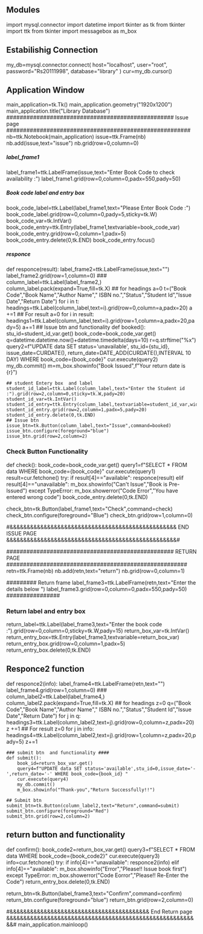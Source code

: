 ## Modules
import mysql.connector
import datetime
import tkinter as tk
from tkinter import ttk
from tkinter import messagebox as m_box

## Estabilishig Connection
my_db=mysql.connector.connect(
    host="localhost",
    user="root",
    password="Rs20111998",
    database="library"
)
cur=my_db.cursor()
## Application Window
main_application=tk.Tk()
main_application.geometry("1920x1200")
main_application.title("Library Database")
################################################## Issue page #######################################################
nb=ttk.Notebook(main_application)
issue=ttk.Frame(nb)
nb.add(issue,text="issue")
nb.grid(row=0,column=0)
##### label_frame1
label_frame1=ttk.LabelFrame(issue,text="Enter Book Code to check availability :")
label_frame1.grid(row=0,column=0,padx=550,pady=50)
##### Book code label and entry box
book_code_label=ttk.Label(label_frame1,text="Please Enter Book Code :")
book_code_label.grid(row=0,column=0,pady=5,sticky=tk.W)
book_code_var=tk.IntVar()
book_code_entry=ttk.Entry(label_frame1,textvariable=book_code_var)
book_code_entry.grid(row=0,column=1,padx=5)
book_code_entry.delete(0,tk.END)
book_code_entry.focus()


##### responce
def responce(result):
    label_frame2=ttk.LabelFrame(issue,text="")
    label_frame2.grid(row=1,column=0)
    ###
    column_label=ttk.Label(label_frame2,)
    column_label.pack(expand=True,fill=tk.X)
    ## for headings
    a=0
    t=("Book Code","Book Name","Author Name"," ISBN no.","Status","Student Id","Issue Date","Return Date")
    for i in t:
        headings=ttk.Label(column_label,text=i).grid(row=0,column=a,padx=20)
        a +=1
    ## For result
    a=0
    for i in result:
        headings1=ttk.Label(column_label,text=i).grid(row=1,column=a,padx=20,pady=5)
        a+=1
    ## Issue btn and functionality
    def booked():
        stu_id=student_id_var.get()
        book_code=book_code_var.get()
        q=datetime.datetime.now()+datetime.timedelta(days=10)
        r=q.strftime("%x")
        query2=f"UPDATE data SET status='unavailable', stu_id={stu_id}, issue_date=CURDATE(), return_date=DATE_ADD(CURDATE(),INTERVAL 10 DAY) WHERE book_code={book_code}"
        cur.execute(query2)
        my_db.commit()
        m=m_box.showinfo("Book Issued",f"Your return date is {r}")
        

    ## student Entery box  and label
    student_id_label=ttk.Label(column_label,text="Enter the Student id :").grid(row=2,column=0,sticky=tk.W,pady=20)
    student_id_var=tk.IntVar()
    student_id_entry=ttk.Entry(column_label,textvariable=student_id_var,width=20,)
    student_id_entry.grid(row=2,column=1,padx=5,pady=20)
    student_id_entry.delete(0,tk.END)
    ## Issue btn
    issue_btn=tk.Button(column_label,text="Issue",command=booked)
    issue_btn.configure(foreground="blue")
    issue_btn.grid(row=2,column=2)
### Check Button Functionality
def check():
    book_code=book_code_var.get()
    query1=f"SELECT * FROM data WHERE book_code={book_code}"
    cur.execute(query1)
    result=cur.fetchone()
    try:
        if result[4]=="available":
            responce(result)
        elif result[4]=="unavailable":
            m_box.showinfo("Can't Issue","Book is Pre-Issued")
    except TypeError:
        m_box.showerror("Code Error","You have entered wrong code")
        book_code_entry.delete(0,tk.END)
    

check_btn=tk.Button(label_frame1,text="Check",command=check)
check_btn.configure(foreground="Blue")
check_btn.grid(row=1,column=0)

#&&&&&&&&&&&&&&&&&&&&&&&&&&&&&&&&&&&&&&&&&&&&&&&&& END ISSUE PAGE &&&&&&&&&&&&&&&&&&&&&&&&&&&&&&&&&&&&&&&&&&&&&&&&&&#

################################################## RETURN PAGE ######################################################
retn=ttk.Frame(nb)
nb.add(retn,text="return")
nb.grid(row=0,column=1)

######### Return frame
label_frame3=ttk.LabelFrame(retn,text="Enter the details below ")
label_frame3.grid(row=0,column=0,padx=550,pady=50)
################
### Return label and entry box
return_label=ttk.Label(label_frame3,text="Enter the book code :").grid(row=0,column=0,sticky=tk.W,pady=15)
return_box_var=tk.IntVar()
return_entry_box=ttk.Entry(label_frame3,textvariable=return_box_var)
return_entry_box.grid(row=0,column=1,padx=5)
return_entry_box.delete(0,tk.END)

## Responce2 function
def responce2(info):
    label_frame4=ttk.LabelFrame(retn,text="")
    label_frame4.grid(row=1,column=0)
    ###
    column_label2=ttk.Label(label_frame4,)
    column_label2.pack(expand=True,fill=tk.X)
    ## for headings
    z=0
    q=("Book Code","Book Name","Author Name"," ISBN no.","Status","Student Id","Issue Date","Return Date")
    for j in q:
        headings3=ttk.Label(column_label2,text=j).grid(row=0,column=z,padx=20)
        z +=1
    ## For result
    z=0
    for j in info:
        headings4=ttk.Label(column_label2,text=j).grid(row=1,column=z,padx=20,pady=5)
        z+=1
    
    ### submit btn  and functionality ####
    def submit():
        book_id=return_box_var.get()
        query4=f"UPDATE data SET status='available',stu_id=0,issue_date='-',return_date='-' WHERE book_code={book_id} "
        cur.execute(query4)
        my_db.commit()
        m_box.showinfo("Thank-you","Return Successfully!!")
    
    ## Submit btn
    submit_btn=tk.Button(column_label2,text="Return",command=submit)
    submit_btn.configure(foreground="Red")
    submit_btn.grid(row=2,column=2)


## return button and functionality
def confirm():
    book_code2=return_box_var.get()
    query3=f"SELECT * FROM data WHERE book_code={book_code2}"
    cur.execute(query3)
    info=cur.fetchone()
    try:
        if info[4]=="unavailable":
            responce2(info)
        elif info[4]=="available":
            m_box.showinfo("Error","Please!! Issue book first")
    except TypeError:
        m_box.showerror("Code Eorror","Please!! Re-Enter the Code")
        return_entry_box.delete(0,tk.END)

return_btn=tk.Button(label_frame3,text="Confirm",command=confirm)
return_btn.configure(foreground="blue")
return_btn.grid(row=2,column=0)

#&&&&&&&&&&&&&&&&&&&&&&&&&&&&&&&&&&&&&&&&& End Return page &&&&&&&&&&&&&&&&&&&&&&&&&&&&&&&&&&&&&&&&&&&&&&&&&&&&&&&&&#
main_application.mainloop()
